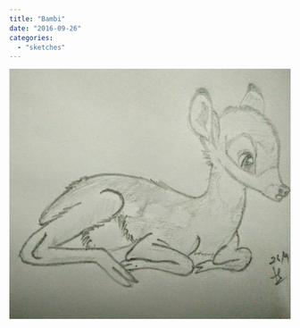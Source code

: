 ```yaml
---
title: "Bambi"
date: "2016-09-26"
categories: 
  - "sketches"
---
```


[![](images/wp-image-2066852582jpg.jpg)](https://hitesh.in/wp-content/uploads/2016/09/wp-image-2066852582jpg.jpg)
